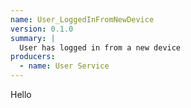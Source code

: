 ```yaml
---
name: User_LoggedInFromNewDevice
version: 0.1.0
summary: |
  User has logged in from a new device
producers:
  - name: User Service
---
```


Hello
